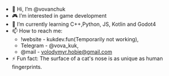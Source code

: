 - 👋 Hi, I’m @vovanchuk
- :video_game: I’m interested in game development
- 🌱 I’m currently learning C++,Python, JS, Kotlin and Godot4
- 📫 How to reach me:
  -   !website - kukdev.fun(Temporarily not working),
  -   Telegram - @vova_kuk,
  -   @mail - volodymyr.hobie@gmail.com
- ⚡ Fun fact: The surface of a cat's nose is as unique as human fingerprints.
